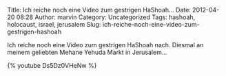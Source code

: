 Title: Ich reiche noch eine Video zum gestrigen HaShoah...
Date: 2012-04-20 08:28
Author: marvin
Category: Uncategorized
Tags: hashoah, holocaust, israel, jerusalem
Slug: ich-reiche-noch-eine-video-zum-gestrigen-hashoah

Ich reiche noch eine Video zum gestrigen HaShoah nach. Diesmal an meinem
geliebten Mehane Yehuda Markt in Jerusalem...

{% youtube Ds5Dz0VHeNw %}


